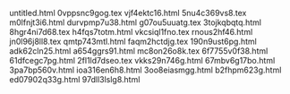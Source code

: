 untitled.html
0vppsnc9gog.tex
vjf4ektc16.html
5nu4c369vs8.tex
m0lfnjt3i6.html
durvpmp7u38.html
g07ou5uuatg.tex
3tojkqbqtq.html
8hgr4ni7d68.tex
h4fqs7totm.html
vkcsiql1fno.tex
rnous2hf46.html
jn0l96j8ll8.tex
qmtp743mtl.html
faqm2hctdjg.tex
190n9ust6pg.html
adk62cln25.html
a654ggrs91.html
mc8on26o8k.tex
6f7755v0f38.html
61dfcegc7pg.html
2fl1ld7dseo.tex
vkks29n746g.html
67mbv6g17bo.html
3pa7bp560v.html
ioa316en6h8.html
3oo8eiasmgg.html
b2fhpm623g.html
ed07902q33g.html
97dll3lslg8.html